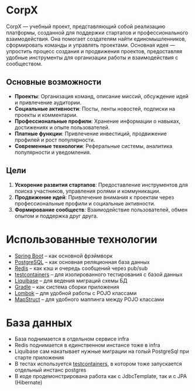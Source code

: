 # CorpX

CorpX — учебный проект, представляющий собой реализацию платформы, созданной для поддержки стартапов и профессионального взаимодействия. Она помогает создателям найти единомышленников, сформировать команды и управлять проектами. Основная идея — упростить процесс создания и продвижения проектов, предоставляя удобные инструменты для организации работы и взаимодействия с сообществом.

## Основные возможности
- **Проекты**: Организация команд, описание миссий, обсуждение идей и привлечение аудитории.
- **Социальные активности**: Посты, ленты новостей, подписки на проекты и комментарии.
- **Профессиональные профили**: Хранение информации о навыках, достижениях и опыте пользователей.
- **Платные функции**: Привлечение инвестиций, продвижение профилей и рост популярности.
- **Современные технологии**: Реферальные системы, аналитика популярности и уведомления.

## Цели
1. **Ускорение развития стартапов**: Предоставление инструментов для поиска участников, управления ролями и коммуникации.
2. **Продвижение идей**: Привлечение внимания к проектам через профессиональные профили и социальные активности.
3. **Формирование сообществ**: Взаимодействие пользователей, обмен опытом и поддержка друг друга.

# Использованные технологии

* [Spring Boot](https://spring.io/projects/spring-boot) – как основной фрэймворк
* [PostgreSQL](https://www.postgresql.org/) – как основная реляционная база данных
* [Redis](https://redis.io/) – как кэш и очередь сообщений через pub/sub
* [testcontainers](https://testcontainers.com/) – для изолированного тестирования с базой данных
* [Liquibase](https://www.liquibase.org/) – для ведения миграций схемы БД
* [Gradle](https://gradle.org/) – как система сборки приложения
* [Lombok](https://projectlombok.org/) – для удобной работы с POJO классами
* [MapStruct](https://mapstruct.org/) – для удобного маппинга между POJO классами

# База данных

* База поднимается в отдельном сервисе infra
* Redis поднимается в единственном инстансе тоже в infra
* Liquibase сам накатывает нужные миграции на голый PostgreSql при старте приложения
* В тестах используется [testcontainers](https://testcontainers.com/), в котором тоже запускается отдельный инстанс
  postgres
* В коде продемонстрирована работа как с JdbcTemplate, так и с JPA (Hibernate)
